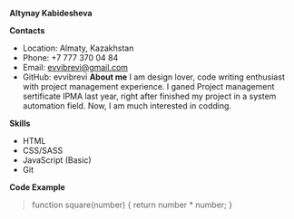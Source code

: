 **Altynay Kabidesheva**

**Contacts**
- Location: Almaty, Kazakhstan
- Phone: +7 777 370 04 84
- Email: evvibrevi@gmail.com
- GitHub: evvibrevi
**About me**
I am design lover, code writing enthusiast with project management experience. I ganed Project management sertificate IPMA last year, right after finished my project in a system automation field. Now, I am much interested in codding.

**Skills**
- HTML
- CSS/SASS
- JavaScript (Basic)
- Git

**Code Example**
>function square(number) {
>  return number * number;
>}
